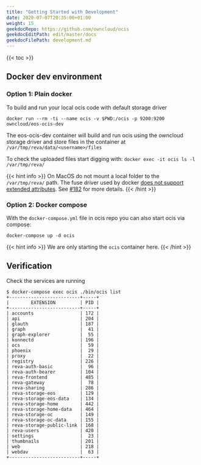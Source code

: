 ```yaml
---
title: "Getting Started with Development"
date: 2020-07-07T20:35:00+01:00
weight: 15
geekdocRepo: https://github.com/owncloud/ocis
geekdocEditPath: edit/master/docs
geekdocFilePath: development.md
---
```


{{< toc >}}

## Docker dev environment

### Option 1: Plain docker

To build and run your local ocis code with default storage driver

```
docker run --rm -ti --name ocis -v $PWD:/ocis -p 9200:9200 owncloud/eos-ocis-dev
```

The eos-ocis-dev container will build and run ocis using the owncloud storage driver and store files in the container at `/var/tmp/reva/data/<username>/files`

To check the uploaded files start digging with: `docker exec -it ocis ls -l /var/tmp/reva/`

{{< hint info >}}
On MacOS do not mount a local folder to the `/var/tmp/reva/` path. The fuse driver used by docker [does not support extended attributes](https://docs.docker.com/v18.09/docker-for-mac/osxfs/). See [#182](https://github.com/owncloud/ocis/issues/182) for more details.
{{< /hint >}}


### Option 2: Docker compose

With the `docker-compose.yml` file in ocis repo you can also start ocis via compose:

```
docker-compose up -d ocis
```

{{< hint info >}}
We are only starting the `ocis` container here.
{{< /hint >}}

## Verification

Check the services are running

```
$ docker-compose exec ocis ./bin/ocis list
+--------------------------+-----+
|        EXTENSION         | PID |
+--------------------------+-----+
| accounts                 | 172 |
| api                      | 204 |
| glauth                   | 187 |
| graph                    |  41 |
| graph-explorer           |  55 |
| konnectd                 | 196 |
| ocs                      |  59 |
| phoenix                  |  29 |
| proxy                    |  22 |
| registry                 | 226 |
| reva-auth-basic          |  96 |
| reva-auth-bearer         | 104 |
| reva-frontend            | 485 |
| reva-gateway             |  78 |
| reva-sharing             | 286 |
| reva-storage-eos         | 129 |
| reva-storage-eos-data    | 134 |
| reva-storage-home        | 442 |
| reva-storage-home-data   | 464 |
| reva-storage-oc          | 149 |
| reva-storage-oc-data     | 155 |
| reva-storage-public-link | 168 |
| reva-users               | 420 |
| settings                 |  23 |
| thumbnails               | 201 |
| web                      | 218 |
| webdav                   |  63 |
+--------------------------+-----+
```
